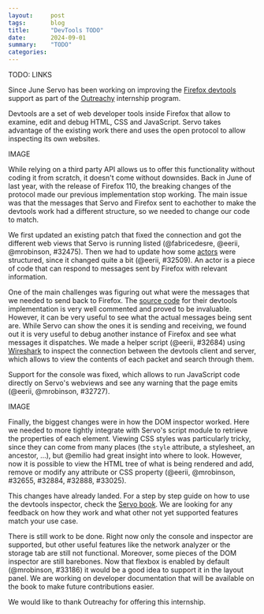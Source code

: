 ```yaml
---
layout:     post
tags:       blog
title:      "DevTools TODO"
date:       2024-09-01
summary:    "TODO"
categories:
---
```


TODO: LINKS

Since June Servo has been working on improving the [Firefox devtools](CITATION) support as part of the [Outreachy](CITATION) internship program.

Devtools are a set of web developer tools inside Firefox that allow to examine, edit and debug HTML, CSS and JavaScript. Servo takes advantage of the existing work there and uses the open protocol to allow inspecting its own websites.

IMAGE

While relying on a third party API allows us to offer this functionality without coding it from scratch, it doesn't come without downsides. Back in June of last year, with the release of Firefox 110, the breaking changes of the protocol made our previous implementation stop working. The main issue was that the messages that Servo and Firefox sent to eachother to make the devtools work had a different structure, so we needed to change our code to match.

We first updated an existing patch that fixed the connection and got the different web views that Servo is running listed (@fabricedesre, @eerii, @mrobinson, #32475). Then we had to update how some [actors](https://firefox-source-docs.mozilla.org/devtools/backend/actor-hierarchy.html) were structured, since it changed quite a bit (@eerii, #32509). An actor is a piece of code that can respond to messages sent by Firefox with relevant information.

One of the main challenges was figuring out what were the messages that we needed to send back to Firefox. The [source code](CITATION) for their devtools implementation is very well commented and proved to be invaluable. However, it can be very useful to see what the actual messages being sent are. While Servo can show the ones it is sending and receiving, we found out it is very useful to debug another instance of Firefox and see what messages it dispatches. We made a helper script (@eerii, #32684) using [Wireshark](CITATION) to inspect the connection between the devtools client and server, which allows to view the contents of each packet and search through them.

Support for the console was fixed, which allows to run JavaScript code directly on Servo's webviews and see any warning that the page emits (@eerii, @mrobinson, #32727).

IMAGE

Finally, the biggest changes were in how the DOM inspector worked. Here we needed to more tightly integrate with Servo's script module to retrieve the properties of each element. Viewing CSS styles was particularly tricky, since they can come from many places (the `style` attribute, a stylesheet, an ancestor, ...), but @emilio had great insight into where to look. However, now it is possible to view the HTML tree of what is being rendered and add, remove or modify any attribute or CSS property (@eerii, @mrobinson, #32655, #32884, #32888, #33025).

This changes have already landed. For a step by step guide on how to use the devtools inspector, check the [Servo book](https://book.servo.org/hacking/using-devtools.html). We are looking for any feedback on how they work and what other not yet supported features match your use case.

There is still work to be done. Right now only the console and inspector are supported, but other useful features like the network analyzer or the storage tab are still not functional. Moreover, some pieces of the DOM inspector are still barebones. Now that flexbox is enabled by default (@mrobinson, #33186) it would be a good idea to support it in the layout panel. We are working on developer documentation that will be available on the book to make future contributions easier.

We would like to thank Outreachy for offering this internship.
